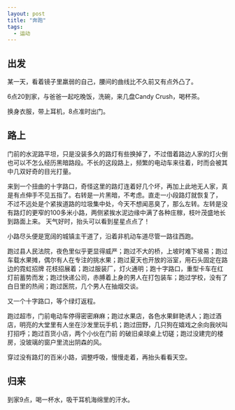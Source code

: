 ```yaml
---
layout: post
title: "奔跑"
tags: 
  - 运动
---
```


## 出发

某一天，看着镜子里羸弱的自己，腰间的曲线比不久前又有点外凸了。

6点20到家，与爸爸一起吃晚饭，洗碗，来几盘Candy Crush，喝杯茶。

换身衣服，带上耳机，8点准时出门。

## 路上

门前的水泥路平坦，只是没装多久的路灯有些换掉了，不过借着路边人家的灯火倒也可以不怎么经历黑暗路段。不长的这段路上，频繁的电动车来往着，时而会被其中几双好奇的目光打量。

来到一个扭曲的十字路口，奇怪这里的路灯连着好几个坏，再加上此地无人家，真是有点伸手不见五指了。右转是一片黑暗，不考虑。直走一小段路灯就恢复了，
不过不远处是个紧挨道路的垃圾集中处，今天不想闻恶臭了，那么左转。左转是没有路灯的更窄的100多米小路，两侧紧挨水泥边缘中满了各种庄稼，枝叶茂盛地长到路面上来。
天气好时，抬头可以看到星星点点了！

小路尽头便是宽阔的城镇主干道了，沿着非机动车道尽管一路往西跑。

跑过县人民法院，夜色里似乎更显得威严；跑过不大的桥，上坡时难下坡易；跑过车载水果摊，偶尔有人在专注的挑水果；跑过夏天也开放的浴室，用石头固定在路边的霓虹招牌
花枝招展着；跑过服装厂，灯火通明；跑十字路口，重型卡车在红灯前蓄势而发；跑过快递公司，赤膊着上身的男人在打包装车；跑过学校，没有了白日里的热闹；跑过医院，几个男人在抽烟交谈。

又一个十字路口，等个绿灯返程。

跑过超市，门前电动车停得密密麻麻；跑过水果店，各色水果鲜艳诱人；跑过酒店，明亮的大堂里有人坐在沙发里玩手机；跑过田野，几只狗在嬉戏之余向我吠叫打招呼；跑过百货小店，两个小伙在门前
的破旧桌球桌上切磋；跑过没建完的楼房，没玻璃的窗户里流出阴森的风。

穿过没有路灯的百米小路，调整呼吸，慢慢走着，再抬头看看天空。

## 归来

到家9点，喝一杯水，吸干耳机海绵里的汗水。






